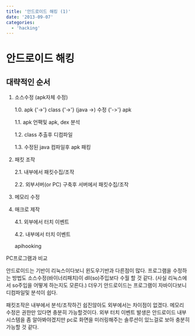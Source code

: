 ```yaml
---
title: '안드로이드 해킹 (1)'
date: '2013-09-07'
categories:
  - 'hacking'
---
```


# 안드로이드 해킹

## 대략적인 순서

1. 소스수정 (apk자체 수정)

   1.0. apk {'->'} class {'->'} (java ->) 수정 {'->'} apk

   1.1. apk 언팩및 apk, dex 분석

   1.2. class 추출후 디컴파일

   1.3. 수정된 java 컴파일후 apk 패킹

2. 패킷 조작

   2.1. 내부에서 패킷수집/조작

   2.2. 외부서버(or PC) 구축후 서버에서 패킷수집/조작

3. 메모리 수정
4. 매크로 제작

   4.1. 외부에서 터치 이벤트

   4.2. 내부에서 터치 이벤트

   apihooking

PC프로그램과 비교

안드로이드는 기반이 리눅스이다보니 윈도우기반과 다른점이 많다. 프로그램을 수정하는 방법도 소스수정(바이너리패치)이 dll(so)주입보다 수월 할 것 같다. (사실 리눅스에서 so주입을 어떻게 하는지도 모른다.) 더우기 안드로이드는 프로그램이 자바이다보니 디컴파일및 분석이 쉽다.

패킷조작은 내부에서 분석/조작하긴 쉽진않아도 외부에서는 차이점이 없겠다. 메모리 수정은 권한만 있다면 충분히 가능할것이다. 외부 터치 이벤트 발생은 안드로이드 내부시스템을 좀 알아봐야겠지만 pc로 화면을 미러링해주는 솔루션이 있느걸로 보아 충분히 가능할 것 같다.
